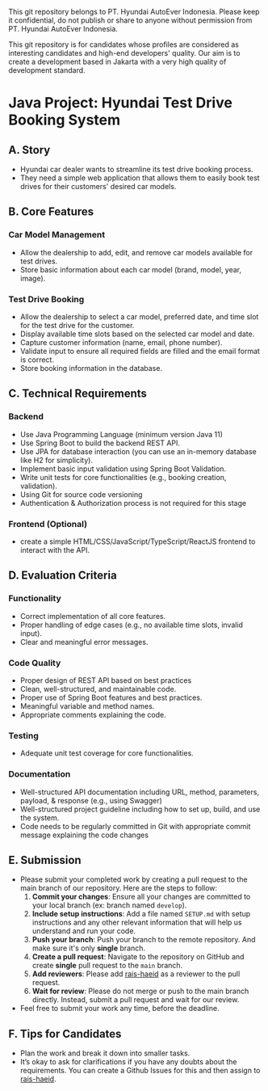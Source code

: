 This git repository belongs to PT. Hyundai AutoEver Indonesia. Please keep it confidential, do not publish or share to anyone without permission from PT. Hyundai AutoEver Indonesia.

This git repository is for candidates whose profiles are considered as interesting candidates and high-end developers' quality. Our aim is to create a development based in Jakarta with a very high quality of development standard.

# Java Project: Hyundai Test Drive Booking System

## A. Story

* Hyundai car dealer wants to streamline its test drive booking process.
* They need a simple web application that allows them to easily book test drives for their customers' desired car models.

## B. Core Features

### Car Model Management

* Allow the dealership to add, edit, and remove car models available for test drives.
* Store basic information about each car model (brand, model, year, image).

### Test Drive Booking

* Allow the dealership to select a car model, preferred date, and time slot for the test drive for the customer.
* Display available time slots based on the selected car model and date.
* Capture customer information (name, email, phone number).
* Validate input to ensure all required fields are filled and the email format is correct.
* Store booking information in the database.

## C. Technical Requirements

### Backend

* Use Java Programming Language (minimum version Java 11)
* Use Spring Boot to build the backend REST API.
* Use JPA for database interaction (you can use an in-memory database like H2 for simplicity).
* Implement basic input validation using Spring Boot Validation.
* Write unit tests for core functionalities (e.g., booking creation, validation).
* Using Git for source code versioning
* Authentication & Authorization process is not required for this stage

### Frontend (Optional)

* create a simple HTML/CSS/JavaScript/TypeScript/ReactJS frontend to interact with the API.

## D. Evaluation Criteria

### Functionality

* Correct implementation of all core features.
* Proper handling of edge cases (e.g., no available time slots, invalid input).
* Clear and meaningful error messages.

### Code Quality
* Proper design of REST API based on best practices
* Clean, well-structured, and maintainable code.
* Proper use of Spring Boot features and best practices.
* Meaningful variable and method names.
* Appropriate comments explaining the code.

### Testing

* Adequate unit test coverage for core functionalities.

### Documentation

* Well-structured API documentation including URL, method, parameters, payload, & response (e.g., using Swagger)
* Well-structured project guideline including how to set up, build, and use the system.
* Code needs to be regularly committed in Git with appropriate commit message explaining the code changes

## E. Submission

* Please submit your completed work by creating a pull request to the main branch of our repository. Here are the steps to follow:
    1. **Commit your changes**: Ensure all your changes are committed to your local branch (ex: branch named `develop`).
    2. **Include setup instructions**: Add a file named `SETUP.md` with setup instructions and any other relevant information that will help us understand and run your code.
    3. **Push your branch**: Push your branch to the remote repository. And make sure it's only **single** branch.
    4. **Create a pull request**: Navigate to the repository on GitHub and create **single** pull request to the `main` branch.
    5. **Add reviewers**: Please add [rais-haeid](https://github.com/rais-haeid) as a reviewer to the pull request.
    6. **Wait for review**: Please do not merge or push to the main branch directly. Instead, submit a pull request and wait for our review.
* Feel free to submit your work any time, before the deadline.

## F. Tips for Candidates

* Plan the work and break it down into smaller tasks.
* It’s okay to ask for clarifications if you have any doubts about the requirements. You can create a Github Issues for this and then assign to [rais-haeid](https://github.com/rais-haeid).
